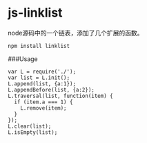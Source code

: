 js-linklist
===========

node源码中的一个链表，添加了几个扩展的函数。   
```
npm install linklist
```
###Usage   
```
var L = require('./');
var list = L.init();
L.append(list, {a:1});
L.appendBefore(list, {a:2});
L.traversal(list, function(item) {
  if (item.a === 1) {
    L.remove(item);
  }
});
L.clear(list);
L.isEmpty(list);
```
